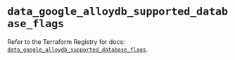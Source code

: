 # `data_google_alloydb_supported_database_flags`

Refer to the Terraform Registry for docs: [`data_google_alloydb_supported_database_flags`](https://registry.terraform.io/providers/hashicorp/google-beta/5.24.0/docs/data-sources/google_alloydb_supported_database_flags).
